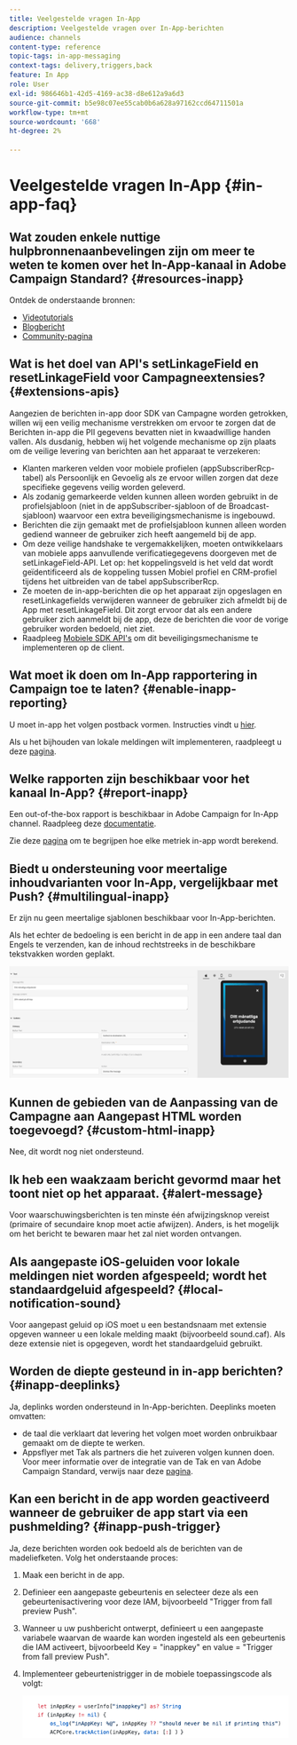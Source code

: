 ```yaml
---
title: Veelgestelde vragen In-App
description: Veelgestelde vragen over In-App-berichten
audience: channels
content-type: reference
topic-tags: in-app-messaging
context-tags: delivery,triggers,back
feature: In App
role: User
exl-id: 986646b1-42d5-4169-ac38-d8e612a9a6d3
source-git-commit: b5e98c07ee55cab0b6a628a97162ccd64711501a
workflow-type: tm+mt
source-wordcount: '668'
ht-degree: 2%

---
```



# Veelgestelde vragen In-App {#in-app-faq}

## Wat zouden enkele nuttige hulpbronnenaanbevelingen zijn om meer te weten te komen over het In-App-kanaal in Adobe Campaign Standard? {#resources-inapp}

Ontdek de onderstaande bronnen:

* [Videotutorials](https://experienceleague.adobe.com/docs/campaign-standard-learn/tutorials/communication-channels/mobile/in-app/in-app-message-overview.html)
* [Blogbericht](https://theblog.adobe.com/get-more-out-of-the-new-in-app-message-channel-from-adobe-campaign/)
* [Community-pagina](https://experienceleaguecommunities.adobe.com/t5/adobe-campaign-standard/ct-p/adobe-campaign-standard-community)

## Wat is het doel van API&#39;s setLinkageField en resetLinkageField voor Campagneextensies? {#extensions-apis}

Aangezien de berichten in-app door SDK van Campagne worden getrokken, willen wij een veilig mechanisme verstrekken om ervoor te zorgen dat de Berichten in-app die PII gegevens bevatten niet in kwaadwillige handen vallen. Als dusdanig, hebben wij het volgende mechanisme op zijn plaats om de veilige levering van berichten aan het apparaat te verzekeren:

* Klanten markeren velden voor mobiele profielen (appSubscriberRcp-tabel) als Persoonlijk en Gevoelig als ze ervoor willen zorgen dat deze specifieke gegevens veilig worden geleverd.
* Als zodanig gemarkeerde velden kunnen alleen worden gebruikt in de profielsjabloon (niet in de appSubscriber-sjabloon of de Broadcast-sjabloon) waarvoor een extra beveiligingsmechanisme is ingebouwd.
* Berichten die zijn gemaakt met de profielsjabloon kunnen alleen worden gediend wanneer de gebruiker zich heeft aangemeld bij de app.
* Om deze veilige handshake te vergemakkelijken, moeten ontwikkelaars van mobiele apps aanvullende verificatiegegevens doorgeven met de setLinkageField-API. Let op: het koppelingsveld is het veld dat wordt geïdentificeerd als de koppeling tussen Mobiel profiel en CRM-profiel tijdens het uitbreiden van de tabel appSubscriberRcp.
* Ze moeten de in-app-berichten die op het apparaat zijn opgeslagen en resetLinkagefields verwijderen wanneer de gebruiker zich afmeldt bij de App met resetLinkageField. Dit zorgt ervoor dat als een andere gebruiker zich aanmeldt bij de app, deze de berichten die voor de vorige gebruiker worden bedoeld, niet ziet.
* Raadpleeg [Mobiele SDK API&#39;s](https://aep-sdks.gitbook.io/docs/using-mobile-extensions/adobe-campaign-standard/adobe-campaign-standard-api-reference) om dit beveiligingsmechanisme te implementeren op de client.

## Wat moet ik doen om In-App rapportering in Campaign toe te laten? {#enable-inapp-reporting}

U moet in-app het volgen postback vormen. Instructies vindt u [hier](../../administration/using/configuring-rules-launch.md#inapp-tracking-postback).

Als u het bijhouden van lokale meldingen wilt implementeren, raadpleegt u deze [pagina](../../administration/using/local-tracking.md).

## Welke rapporten zijn beschikbaar voor het kanaal In-App? {#report-inapp}

Een out-of-the-box rapport is beschikbaar in Adobe Campaign for In-App channel. Raadpleeg deze [documentatie](../../reporting/using/in-app-report.md).

Zie deze [pagina](../../reporting/using/indicator-calculation.md#in-app-delivery) om te begrijpen hoe elke metriek in-app wordt berekend.

## Biedt u ondersteuning voor meertalige inhoudvarianten voor In-App, vergelijkbaar met Push? {#multilingual-inapp}

Er zijn nu geen meertalige sjablonen beschikbaar voor In-App-berichten.

Als het echter de bedoeling is een bericht in de app in een andere taal dan Engels te verzenden, kan de inhoud rechtstreeks in de beschikbare tekstvakken worden geplakt.

![](assets/faq_inapp.png)

## Kunnen de gebieden van de Aanpassing van de Campagne aan Aangepast HTML worden toegevoegd? {#custom-html-inapp}

Nee, dit wordt nog niet ondersteund.

## Ik heb een waakzaam bericht gevormd maar het toont niet op het apparaat. {#alert-message}

Voor waarschuwingsberichten is ten minste één afwijzingsknop vereist (primaire of secundaire knop moet actie afwijzen). Anders, is het mogelijk om het bericht te bewaren maar het zal niet worden ontvangen.

## Als aangepaste iOS-geluiden voor lokale meldingen niet worden afgespeeld; wordt het standaardgeluid afgespeeld? {#local-notification-sound}

Voor aangepast geluid op iOS moet u een bestandsnaam met extensie opgeven wanneer u een lokale melding maakt (bijvoorbeeld sound.caf). Als deze extensie niet is opgegeven, wordt het standaardgeluid gebruikt.

## Worden de diepte gesteund in in-app berichten? {#inapp-deeplinks}

Ja, deplinks worden ondersteund in In-App-berichten. Deeplinks moeten omvatten:

* de taal die verklaart dat levering het volgen moet worden onbruikbaar gemaakt om de diepte te werken.
* Appsflyer met Tak als partners die het zuiveren volgen kunnen doen. Voor meer informatie over de integratie van de Tak en van Adobe Campaign Standard, verwijs naar deze [pagina](https://help.branch.io/using-branch/docs/adobe-campaign-standard-1).

## Kan een bericht in de app worden geactiveerd wanneer de gebruiker de app start via een pushmelding? {#inapp-push-trigger}

Ja, deze berichten worden ook bedoeld als de berichten van de madeliefketen. Volg het onderstaande proces:

1. Maak een bericht in de app.

1. Definieer een aangepaste gebeurtenis en selecteer deze als een gebeurtenisactivering voor deze IAM, bijvoorbeeld &quot;Trigger from fall preview Push&quot;.

1. Wanneer u uw pushbericht ontwerpt, definieert u een aangepaste variabele waarvan de waarde kan worden ingesteld als een gebeurtenis die IAM activeert, bijvoorbeeld Key = &quot;inappkey&quot; en value = &quot;Trigger from fall preview Push&quot;.

1. Implementeer gebeurtenistrigger in de mobiele toepassingscode als volgt:

   ![](assets/faq_inapp_2.png)
